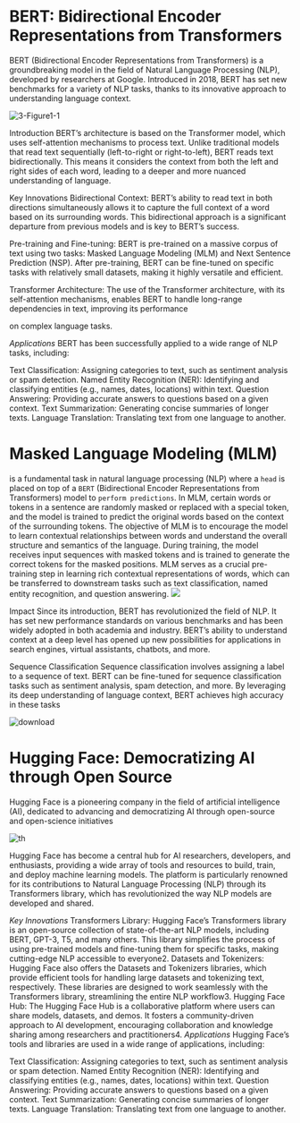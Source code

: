 # BERT: Bidirectional Encoder Representations from Transformers
BERT (Bidirectional Encoder Representations from Transformers) is a groundbreaking model in the field of Natural Language Processing (NLP), developed by researchers at Google. Introduced in 2018, BERT has set new benchmarks for a variety of NLP tasks, thanks to its innovative approach to understanding language context.

![3-Figure1-1](https://github.com/Arash7662536/BERT_MLM_SeqClassifiaction/assets/129587820/3a33468a-ac34-4692-8bf9-945173543bfc)

Introduction
BERT’s architecture is based on the Transformer model, which uses self-attention mechanisms to process text. Unlike traditional models that read text sequentially (left-to-right or right-to-left), BERT reads text bidirectionally. This means it considers the context from both the left and right sides of each word, leading to a deeper and more nuanced understanding of language.

Key Innovations
Bidirectional Context: BERT’s ability to read text in both directions simultaneously allows it to capture the full context of a word based on its surrounding words. This bidirectional approach is a significant departure from previous models and is key to BERT’s success.

Pre-training and Fine-tuning: BERT is pre-trained on a massive corpus of text using two tasks: Masked Language Modeling (MLM) and Next Sentence Prediction (NSP). After pre-training, BERT can be fine-tuned on specific tasks with relatively small datasets, making it highly versatile and efficient.

Transformer Architecture: The use of the Transformer architecture, with its self-attention mechanisms, enables BERT to handle long-range dependencies in text, improving its performance 

on complex language tasks.

*Applications*
BERT has been successfully applied to a wide range of NLP tasks, including:

Text Classification: Assigning categories to text, such as sentiment analysis or spam detection.
Named Entity Recognition (NER): Identifying and classifying entities (e.g., names, dates, locations) within text.
Question Answering: Providing accurate answers to questions based on a given context.
Text Summarization: Generating concise summaries of longer texts.
Language Translation: Translating text from one language to another.

# Masked Language Modeling (MLM) 
is a fundamental task in natural language processing (NLP) where a `head` is placed on top of a `BERT` (Bidirectional Encoder Representations from Transformers) model to `perform predictions`.
In MLM, certain words or tokens in a sentence are randomly masked or replaced with a special token, and the model is trained to predict the original words based on the context of the surrounding tokens. The objective of MLM is to encourage the model to learn contextual relationships between words and understand the overall structure and semantics of the language. During training, the model receives input sequences with masked tokens and is trained to generate the correct tokens for the masked positions. MLM serves as a crucial pre-training step in learning rich contextual representations of words, which can be transferred to downstream tasks such as text classification, named entity recognition, and question answering.
![](https://editor.analyticsvidhya.com/uploads/22971fig-3.png)

Impact
Since its introduction, BERT has revolutionized the field of NLP. It has set new performance standards on various benchmarks and has been widely adopted in both academia and industry. BERT’s ability to understand context at a deep level has opened up new possibilities for applications in search engines, virtual assistants, chatbots, and more.

Sequence Classification
Sequence classification involves assigning a label to a sequence of text. BERT can be fine-tuned for sequence classification tasks such as sentiment analysis, spam detection, and more. By leveraging its deep understanding of language context, BERT achieves high accuracy in these tasks

![download](https://github.com/Arash7662536/BERT_MLM_SeqClassifiaction/assets/129587820/f5894dfa-b4de-4cb2-ab1e-6929d5b1d215)


# Hugging Face: Democratizing AI through Open Source
Hugging Face is a pioneering company in the field of artificial intelligence (AI), dedicated to advancing and democratizing AI through open-source and open-science initiatives

![th](https://github.com/Arash7662536/BERT_MLM_SeqClassifiaction/assets/129587820/b75bc329-6a72-41fc-805e-ed142007b2af)

Hugging Face has become a central hub for AI researchers, developers, and enthusiasts, providing a wide array of tools and resources to build, train, and deploy machine learning models. The platform is particularly renowned for its contributions to Natural Language Processing (NLP) through its Transformers library, which has revolutionized the way NLP models are developed and shared.

*Key Innovations*
Transformers Library: Hugging Face’s Transformers library is an open-source collection of state-of-the-art NLP models, including BERT, GPT-3, T5, and many others. This library simplifies the process of using pre-trained models and fine-tuning them for specific tasks, making cutting-edge NLP accessible to everyone2.
Datasets and Tokenizers: Hugging Face also offers the Datasets and Tokenizers libraries, which provide efficient tools for handling large datasets and tokenizing text, respectively. These libraries are designed to work seamlessly with the Transformers library, streamlining the entire NLP workflow3.
Hugging Face Hub: The Hugging Face Hub is a collaborative platform where users can share models, datasets, and demos. It fosters a community-driven approach to AI development, encouraging collaboration and knowledge sharing among researchers and practitioners4.
*Applications*
Hugging Face’s tools and libraries are used in a wide range of applications, including:

Text Classification: Assigning categories to text, such as sentiment analysis or spam detection.
Named Entity Recognition (NER): Identifying and classifying entities (e.g., names, dates, locations) within text.
Question Answering: Providing accurate answers to questions based on a given context.
Text Summarization: Generating concise summaries of longer texts.
Language Translation: Translating text from one language to another.

